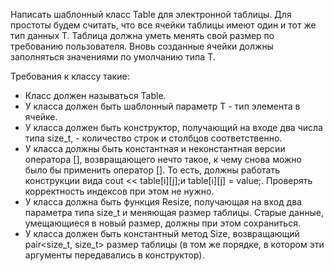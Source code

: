 Написать шаблонный класс Table для электронной таблицы. 
Для простоты будем считать, что все ячейки таблицы имеют один и тот же тип данных T. 
Таблица должна уметь менять свой размер по требованию пользователя. 
Вновь созданные ячейки должны заполняться значениями по умолчанию типа T.

Требования к классу такие:
- Класс должен называться Table.
- У класса должен быть шаблонный параметр T - тип элемента в ячейке.
- У класса должен быть конструктор, получающий на входе два числа типа size_t, - количество строк и столбцов соответственно.
- У класса должны быть константная и неконстантная версии оператора [], возвращающего нечто такое, к чему снова можно было бы применить оператор []. То есть, должны работать конструкции вида cout << table[i][j];и table[i][j] = value;. Проверять корректность индексов при этом не нужно.
- У класса должна быть функция Resize, получающая на вход два параметра типа size_t и меняющая размер таблицы. Старые данные, умещающиеся в новый размер, должны при этом сохраниться.
- У класса должен быть константный метод Size, возвращающий pair<size_t, size_t> размер таблицы (в том же порядке, в котором эти аргументы передавались в конструктор).

